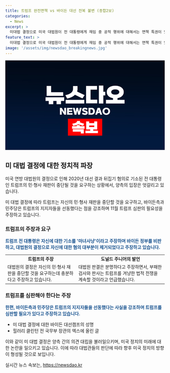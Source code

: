 ```yaml
---
title: 트럼프 완전면책 vs 바이든 대선 전복 불변 (종합2보)
categories:
  - News
excerpt: >
  미대법 결정으로 미국 대법원이 전 대통령에게 재임 중 공적 행위에 대해서는 면책 특권이 있다는 결정을 내렸다. 트럼프 전 대통령은 이를 바탕으로 민·형사 재판 중단을 요구하고, 이를 통해 바이든 정부의 불공정한 공격이라고 언급했다. 반면 바이든측과 민주당은 트럼프 전 대통령의 대선 결과 뒤집기 시도를 강조하며, 대법원의 결정으로 민주주의가 위태로워진 상황이라고 주장했다. 대법원 결정에 대한 반대의견도 제기되며, 트럼프와 바이든측의 입장 차이가 뚜렷하게 드러났다.
feature_text: >
  미대법 결정으로 미국 대법원이 전 대통령에게 재임 중 공적 행위에 대해서는 면책 특권이 있다는 결정을 내렸다. 트럼프 전 대통령은 이를 바탕으로 민·형사 재판 중단을 요구하고, 이를 통해 바이든 정부의 불공정한 공격이라고 언급했다. 반면 바이든측과 민주당은 트럼프 전 대통령의 대선 결과 뒤집기 시도를 강조하며, 대법원의 결정으로 민주주의가 위태로워진 상황이라고 주장했다. 대법원 결정에 대한 반대의견도 제기되며, 트럼프와 바이든측의 입장 차이가 뚜렷하게 드러났다.
image: '/assets/img/newsdao_breakingnews.jpg'
---
```


<p><img src="/assets/img/newsdao_breakingnews.jpg" alt="koreaapp 속보" /></p>

<h2 data-ke-size="size26">미 대법 결정에 대한 정치적 파장</h2>

<p>미국 연방 대법원의 결정으로 인해 2020년 대선 결과 뒤집기 혐의로 기소된 전 대통령인 트럼프의 민·형사 재판이 중단될 것을 요구하는 상황에서, 양측의 입장은 엇갈리고 있습니다.</p>

<p data-ke-size="size16">미 대법 결정에 따라 트럼프는 자신의 민·형사 재판을 중단할 것을 요구하고, 바이든측과 민주당은 트럼프의 지지자들을 선동했다는 점을 강조하며 11월 트럼프 심판의 필요성을 주장하고 있습니다.</p>

<h3 data-ke-size="size24">트럼프의 주장과 요구</h3>

<p><b><span style="color: #1a5490;">트럼프 전 대통령은 자신에 대한 기소를 '마녀사냥'이라고 주장하며 바이든 정부를 비판하고, 대법원의 결정으로 자신에 대한 혐의 대부분이 제거되었다고 주장하고 있습니다.</span></b></p>

<table>
    <tr>
        <td style="text-align: center; height: 17px;"><b>트럼프의 주장</b></td>
        <td style="text-align: center; height: 17px;"><b>도널드 주니어의 발언</b></td>
    </tr>
    <tr>
        <td>대법원의 결정은 자신의 민·형사 재판을 중단할 것을 요구하는데 충분하다고 주장하고 있습니다.</td>
        <td>대법원 판결은 분명하다고 주장하면서, 부패한 검사와 판사는 트럼프를 겨냥한 법적 전쟁을 계속할 것이라고 언급했습니다.</td>
    </tr>
</table>

<h3 data-ke-size="size24">트럼프를 심판해야 한다는 주장</h3>

<p><b><span style="color: #1a5490;">한편, 바이든측과 민주당은 트럼프의 지지자들을 선동했다는 사실을 강조하며 트럼프를 심판할 필요가 있다고 주장하고 있습니다.</span></b></p>

<ul>
    <li>미 대법 결정에 대한 바이든 대선캠프의 성명</li>
    <li>힐러리 클린턴 전 국무부 장관의 엑스에 올린 글</li>
</ul>

<p data-ke-size="size16">이와 같이 미 대법 결정은 양측 간의 의견 대립을 불러일으키며, 미국 정치의 미래에 대한 논란을 일으키고 있습니다. 이에 따라 대법관들의 판단에 따라 향후 미국 정치의 방향이 형성될 것으로 보입니다.</p>
실시간 뉴스 속보는, <a href="https://newsdao.kr" rel="dofollow">https://newsdao.kr</a>


